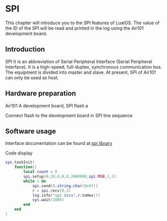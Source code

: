 # SPI

This chapter will introduce you to the SPI features of LuatOS. The value of the ID of the SPI will be read and printed in the log using the Air101 development board.

## Introduction

SPI It is an abbreviation of Serial Peripheral Interface (Serial Peripheral Interface). It is a high-speed, full-duplex, synchronous communication bus. The equipment is divided into master and slave. At present, SPI of Air101 can only be used as host.

## Hardware preparation

Air101 A development board, SPI flash a

Connect flash to the development board in SPI line sequence

## Software usage

Interface documentation can be found at:[spi library](https://wiki.luatos.org/api/spi.html)

Code display

```lua
sys.taskInit(
    function()
        local count = 0
        spi.setup(0,20,0,0,8,2000000,spi.MSB,1,1)
        while 1 do
            spi.send(0,string.char(0x9f))
            r = spi.recv(0,3)
            log.info("spi data",r:toHex())
            sys.wait(1000)
        end
    end
)
```
